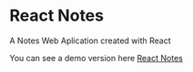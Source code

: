 # React Notes

A Notes Web Aplication created with React

You can see a demo version here <a href="http://stefanciobanu.com/reactjs-notes/" >React Notes</a>
